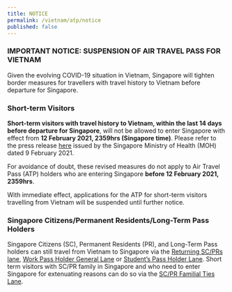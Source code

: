 ```yaml
---
title: NOTICE
permalink: /vietnam/atp/notice
published: false
---
```

### IMPORTANT NOTICE: SUSPENSION OF AIR TRAVEL PASS FOR VIETNAM 

Given the evolving COVID-19 situation in Vietnam, Singapore will tighten border measures for travellers with travel history to Vietnam before departure for Singapore. 


### Short-term Visitors 

**Short-term visitors with travel history to Vietnam, within the last 14 days before departure for Singapore**, will not be allowed to enter Singapore with effect from **12 February 2021, 2359hrs (Singapore time)**. Please refer to the press release [here](https://www.moh.gov.sg/news-highlights/details/updates-on-border-measures-for-travellers-from-vietnam-new-south-wales-(australia)-and-business-travel-pass-scheme) issued by the Singapore Ministry of Health (MOH) dated 9 February 2021. 

For avoidance of doubt, these revised measures do not apply to Air Travel Pass (ATP) holders who are entering Singapore **before 12 February 2021, 2359hrs**. 

With immediate effect, applications for the ATP for short-term visitors travelling from Vietnam will be suspended until further notice. 

### Singapore Citizens/Permanent Residents/Long-Term Pass Holders 

Singapore Citizens (SC), Permanent Residents (PR), and Long-Term Pass holders can still travel from Vietnam to Singapore via the [Returning SC/PRs lane](/sc-pr/overview), [Work Pass Holder General Lane](/wphl/overview) or [Student’s Pass Holder Lane](/stpl/overview). Short term visitors with SC/PR family in Singapore and who need to enter Singapore for extenuating reasons can do so via the [SC/PR Familial Ties Lane](/scpr-familial-ties-lane/overview).
